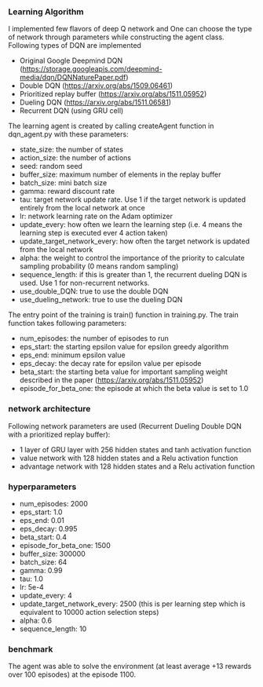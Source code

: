 ### Learning Algorithm
I implemented few flavors of deep Q network and One can choose the type of network through parameters while constructing the agent class. Following types of DQN are implemented
- Original Google Deepmind DQN (https://storage.googleapis.com/deepmind-media/dqn/DQNNaturePaper.pdf)
- Double DQN (https://arxiv.org/abs/1509.06461)
- Prioritized replay buffer (https://arxiv.org/abs/1511.05952)
- Dueling DQN (https://arxiv.org/abs/1511.06581)
- Recurrent DQN (using GRU cell)

The learning agent is created by calling createAgent function in dqn_agent.py with these parameters:
- state_size: the number of states
- action_size: the number of actions
- seed: random seed
- buffer_size: maximum number of elements in the replay buffer
- batch_size: mini batch size
- gamma: reward discount rate
- tau: target network update rate. Use 1 if the target network is updated entirely from the local network at once
- lr: network learning rate on the Adam optimizer
- update_every: how often we learn the learning step (i.e. 4 means the learning step is executed ever 4 action taken)
- update_target_network_every: how often the target network is updated from the local network 
- alpha: the weight to control the importance of the priority to calculate sampling probability (0 means random sampling)
- sequence_length: if this is greater than 1, the recurrent dueling DQN is used. Use 1 for non-recurrent networks.
- use_double_DQN: true to use the double DQN
- use_dueling_network: true to use the dueling DQN

The entry point of the training is train() function in training.py. The train function takes following parameters:
- num_episodes: the number of episodes to run
- eps_start: the starting epsilon value for epsilon greedy algorithm
- eps_end: minimum epsilon value
- eps_decay: the decay rate for epsilon value per episode
- beta_start: the starting beta value for important sampling weight described in the paper (https://arxiv.org/abs/1511.05952)
- episode_for_beta_one: the episode at which the beta value is set to 1.0

### network architecture
Following network parameters are used (Recurrent Dueling Double DQN with a prioritized replay buffer):
- 1 layer of GRU layer with 256 hidden states and tanh activation function
- value network with 128 hidden states and a Relu activation function
- advantage network with 128 hidden states and a Relu activation function

### hyperparameters
- num_episodes: 2000
- eps_start: 1.0
- eps_end: 0.01
- eps_decay: 0.995
- beta_start: 0.4
- episode_for_beta_one: 1500
- buffer_size: 300000
- batch_size: 64
- gamma: 0.99
- tau: 1.0
- lr: 5e-4
- update_every: 4
- update_target_network_every: 2500 (this is per learning step which is equivalent to 10000 action selection steps)
- alpha: 0.6
- sequence_length: 10

### benchmark
The agent was able to solve the environment (at least average +13 rewards over 100 episodes) at the episode 1100.



